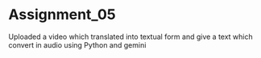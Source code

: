 # Assignment_05
Uploaded a video which translated into textual form and give a text which convert in audio using Python and gemini 
